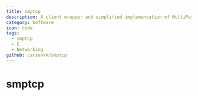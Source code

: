 ```yaml
---
title: smptcp
description: A client wrapper and simplified implementation of MultiPath TCP
category: Software
icon: code
tags:
  - smptcp
  - C
  - Networking
github: carsonkk/smptcp
---
```


# smptcp